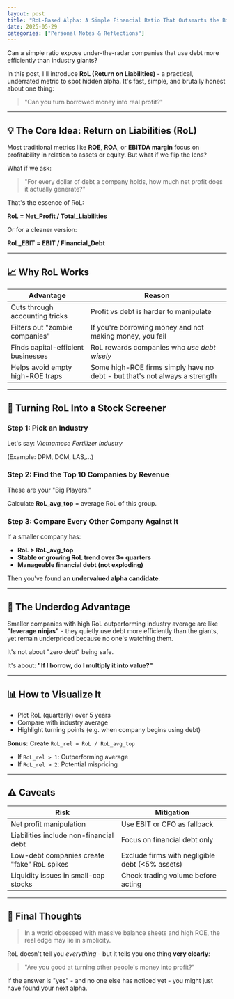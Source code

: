 ```yaml
---
layout: post
title: "RoL-Based Alpha: A Simple Financial Ratio That Outsmarts the Big Players"
date: 2025-05-29
categories: ["Personal Notes & Reflections"]
---
```


Can a simple ratio expose under-the-radar companies that use debt more efficiently than industry giants?

In this post, I'll introduce **RoL (Return on Liabilities)** - a practical, underrated metric to spot hidden alpha. It's fast, simple, and brutally honest about one thing:

> "Can you turn borrowed money into real profit?"

---

## 💡 The Core Idea: Return on Liabilities (RoL)

Most traditional metrics like **ROE**, **ROA**, or **EBITDA margin** focus on profitability in relation to assets or equity. But what if we flip the lens?

What if we ask:

> "For every dollar of debt a company holds, how much net profit does it actually generate?"

That's the essence of RoL:

**RoL = Net_Profit / Total_Liabilities**

Or for a cleaner version:

**RoL_EBIT = EBIT / Financial_Debt**

---

## 📈 Why RoL Works

| Advantage | Reason |
| --- | --- |
| Cuts through accounting tricks | Profit vs debt is harder to manipulate |
| Filters out "zombie companies" | If you're borrowing money and not making money, you fail |
| Finds capital-efficient businesses | RoL rewards companies who *use debt wisely* |
| Helps avoid empty high-ROE traps | Some high-ROE firms simply have no debt - but that's not always a strength |

---

## 🧠 Turning RoL Into a Stock Screener

### Step 1: Pick an Industry

Let's say: *Vietnamese Fertilizer Industry*

(Example: DPM, DCM, LAS,…)

### Step 2: Find the Top 10 Companies by Revenue

These are your "Big Players."

Calculate **RoL_avg_top** = average RoL of this group.

### Step 3: Compare Every Other Company Against It

If a smaller company has:

- **RoL > RoL_avg_top**
- **Stable or growing RoL trend over 3+ quarters**
- **Manageable financial debt (not exploding)**

Then you've found an **undervalued alpha candidate**.

---

## 🎯 The Underdog Advantage

Smaller companies with high RoL outperforming industry average are like **"leverage ninjas"** - they quietly use debt more efficiently than the giants, yet remain underpriced because no one's watching them.

It's not about "zero debt" being safe.

It's about: **"If I borrow, do I multiply it into value?"**

---

## 📊 How to Visualize It

- Plot RoL (quarterly) over 5 years
- Compare with industry average
- Highlight turning points (e.g. when company begins using debt)

**Bonus:** Create `RoL_rel = RoL / RoL_avg_top` 

- If `RoL_rel > 1`: Outperforming average  
- If `RoL_rel > 2`: Potential mispricing

---

## ⚠️ Caveats

| Risk | Mitigation |
| --- | --- |
| Net profit manipulation | Use EBIT or CFO as fallback |
| Liabilities include non-financial debt | Focus on financial debt only |
| Low-debt companies create "fake" RoL spikes | Exclude firms with negligible debt (<5% assets) |
| Liquidity issues in small-cap stocks | Check trading volume before acting |

---

## 🧩 Final Thoughts

> In a world obsessed with massive balance sheets and high ROE, the real edge may lie in simplicity.

RoL doesn't tell you *everything* - but it tells you one thing **very clearly**:

> "Are you good at turning other people's money into profit?"

If the answer is "yes" - and no one else has noticed yet - you might just have found your next alpha.
